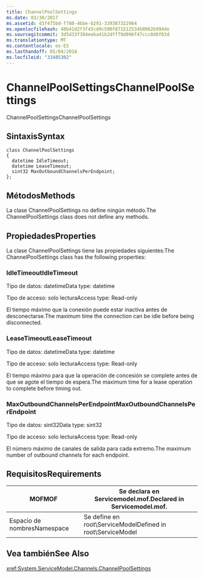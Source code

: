 ```yaml
---
title: ChannelPoolSettings
ms.date: 03/30/2017
ms.assetid: d3f475bd-f780-4bbe-b291-339387322964
ms.openlocfilehash: 48b41d2f3f45cd9c590f87151253450962b994de
ms.sourcegitcommit: 3d5d33f384eeba41b2dff79d096f47ccc8d8f03d
ms.translationtype: MT
ms.contentlocale: es-ES
ms.lasthandoff: 05/04/2018
ms.locfileid: "33485302"
---
```

# <a name="channelpoolsettings"></a><span data-ttu-id="fd316-102">ChannelPoolSettings</span><span class="sxs-lookup"><span data-stu-id="fd316-102">ChannelPoolSettings</span></span>
<span data-ttu-id="fd316-103">ChannelPoolSettings</span><span class="sxs-lookup"><span data-stu-id="fd316-103">ChannelPoolSettings</span></span>  
  
## <a name="syntax"></a><span data-ttu-id="fd316-104">Sintaxis</span><span class="sxs-lookup"><span data-stu-id="fd316-104">Syntax</span></span>  
  
```  
class ChannelPoolSettings  
{  
  datetime IdleTimeout;  
  datetime LeaseTimeout;  
  sint32 MaxOutboundChannelsPerEndpoint;  
};  
```  
  
## <a name="methods"></a><span data-ttu-id="fd316-105">Métodos</span><span class="sxs-lookup"><span data-stu-id="fd316-105">Methods</span></span>  
 <span data-ttu-id="fd316-106">La clase ChannelPoolSettings no define ningún método.</span><span class="sxs-lookup"><span data-stu-id="fd316-106">The ChannelPoolSettings class does not define any methods.</span></span>  
  
## <a name="properties"></a><span data-ttu-id="fd316-107">Propiedades</span><span class="sxs-lookup"><span data-stu-id="fd316-107">Properties</span></span>  
 <span data-ttu-id="fd316-108">La clase ChannelPoolSettings tiene las propiedades siguientes:</span><span class="sxs-lookup"><span data-stu-id="fd316-108">The ChannelPoolSettings class has the following properties:</span></span>  
  
### <a name="idletimeout"></a><span data-ttu-id="fd316-109">IdleTimeout</span><span class="sxs-lookup"><span data-stu-id="fd316-109">IdleTimeout</span></span>  
 <span data-ttu-id="fd316-110">Tipo de datos: datetime</span><span class="sxs-lookup"><span data-stu-id="fd316-110">Data type: datetime</span></span>  
  
 <span data-ttu-id="fd316-111">Tipo de acceso: solo lectura</span><span class="sxs-lookup"><span data-stu-id="fd316-111">Access type: Read-only</span></span>  
  
 <span data-ttu-id="fd316-112">El tiempo máximo que la conexión puede estar inactiva antes de desconectarse.</span><span class="sxs-lookup"><span data-stu-id="fd316-112">The maximum time the connection can be idle before being disconnected.</span></span>  
  
### <a name="leasetimeout"></a><span data-ttu-id="fd316-113">LeaseTimeout</span><span class="sxs-lookup"><span data-stu-id="fd316-113">LeaseTimeout</span></span>  
 <span data-ttu-id="fd316-114">Tipo de datos: datetime</span><span class="sxs-lookup"><span data-stu-id="fd316-114">Data type: datetime</span></span>  
  
 <span data-ttu-id="fd316-115">Tipo de acceso: solo lectura</span><span class="sxs-lookup"><span data-stu-id="fd316-115">Access type: Read-only</span></span>  
  
 <span data-ttu-id="fd316-116">El tiempo máximo para que la operación de concesión se complete antes de que se agote el tiempo de espera.</span><span class="sxs-lookup"><span data-stu-id="fd316-116">The maximum time for a lease operation to complete before timing out.</span></span>  
  
### <a name="maxoutboundchannelsperendpoint"></a><span data-ttu-id="fd316-117">MaxOutboundChannelsPerEndpoint</span><span class="sxs-lookup"><span data-stu-id="fd316-117">MaxOutboundChannelsPerEndpoint</span></span>  
 <span data-ttu-id="fd316-118">Tipo de datos: sint32</span><span class="sxs-lookup"><span data-stu-id="fd316-118">Data type: sint32</span></span>  
  
 <span data-ttu-id="fd316-119">Tipo de acceso: solo lectura</span><span class="sxs-lookup"><span data-stu-id="fd316-119">Access type: Read-only</span></span>  
  
 <span data-ttu-id="fd316-120">El número máximo de canales de salida para cada extremo.</span><span class="sxs-lookup"><span data-stu-id="fd316-120">The maximum number of outbound channels for each endpoint.</span></span>  
  
## <a name="requirements"></a><span data-ttu-id="fd316-121">Requisitos</span><span class="sxs-lookup"><span data-stu-id="fd316-121">Requirements</span></span>  
  
|<span data-ttu-id="fd316-122">MOF</span><span class="sxs-lookup"><span data-stu-id="fd316-122">MOF</span></span>|<span data-ttu-id="fd316-123">Se declara en Servicemodel.mof.</span><span class="sxs-lookup"><span data-stu-id="fd316-123">Declared in Servicemodel.mof.</span></span>|  
|---------|-----------------------------------|  
|<span data-ttu-id="fd316-124">Espacio de nombres</span><span class="sxs-lookup"><span data-stu-id="fd316-124">Namespace</span></span>|<span data-ttu-id="fd316-125">Se define en root\ServiceModel</span><span class="sxs-lookup"><span data-stu-id="fd316-125">Defined in root\ServiceModel</span></span>|  
  
## <a name="see-also"></a><span data-ttu-id="fd316-126">Vea también</span><span class="sxs-lookup"><span data-stu-id="fd316-126">See Also</span></span>  
 <xref:System.ServiceModel.Channels.ChannelPoolSettings>
